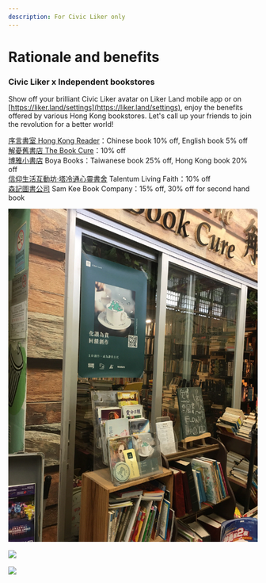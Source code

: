 ```yaml
---
description: For Civic Liker only
---
```


# Rationale and benefits

### Civic Liker x Independent bookstores

Show off your brilliant Civic Liker avatar on Liker Land mobile app or on [https://liker.land/settings](https://liker.land/settings), enjoy the benefits offered by various Hong Kong bookstores. Let's call up your friends to join the revolution for a better world!

[序言書室 Hong Kong Reader](https://www.facebook.com/hkreaders/)：Chinese book 10% off, English book 5% off\
[解憂舊書店 The Book Cure](https://www.facebook.com/thebookcure.hk)：10% off\
[博雅小書店](https://www.facebook.com/pages/%E5%8D%9A%E9%9B%85%E5%B0%8F%E6%9B%B8%E5%BA%97/856452837706125) Boya Books：Taiwanese book 25% off, Hong Kong book 20% off\
[信仰生活互動坊‧塔冷通心靈書舍](https://www.facebook.com/talentum.livingfaith) Talentum Living Faith：10% off\
[森記圖書公司](https://www.facebook.com/samkeebookco/) Sam Kee Book Company：15% off, 30% off for second hand book

![](<../../.gitbook/assets/Image from iOS.jpg>)

![](../../.gitbook/assets/84925728\_2846573142236045\_7338048532563099648\_n.jpg)

![](../../.gitbook/assets/85086425\_2846573175569375\_852406323692699648\_o.jpg)
